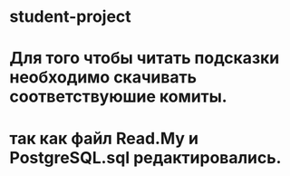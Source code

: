 # student-project

# Для того чтобы читать подсказки  необходимо скачивать соответствуюшие комиты.
# так  как файл Read.My и PostgreSQL.sql редактировались.
